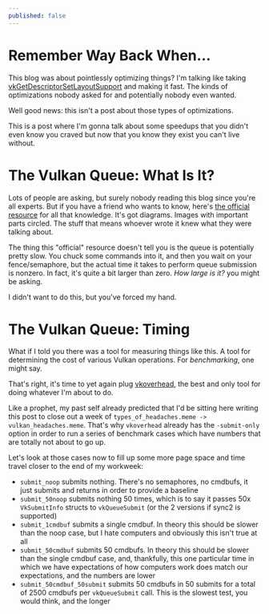 ```yaml
---
published: false
---
```

# Remember Way Back When...

This blog was about pointlessly optimizing things? I'm talking like taking [vkGetDescriptorSetLayoutSupport](https://registry.khronos.org/vulkan/specs/1.3-extensions/man/html/vkGetDescriptorSetLayoutSupport.html) and making it fast. The kinds of optimizations nobody asked for and potentially nobody even wanted.

Well good news: this isn't a post about those types of optimizations.

This is a post where I'm gonna talk about some speedups that you didn't even know you craved but now that you know they exist you can't live without.

# The Vulkan Queue: What Is It?
Lots of people are asking, but surely nobody reading this blog since you're all experts. But if you have a friend who wants to know, here's [the official resource](https://registry.khronos.org/vulkan/site/guide/latest/queues.html) for all that knowledge. It's got diagrams. Images with important parts circled. The stuff that means whoever wrote it knew what they were talking about.

The thing this "official" resource doesn't tell you is the queue is potentially pretty slow. You chuck some commands into it, and then you wait on your fence/semaphore, but the actual time it takes to perform queue submission is nonzero. In fact, it's quite a bit larger than zero. *How large is it?* you might be asking.

I didn't want to do this, but you've forced my hand.

# The Vulkan Queue: Timing

What if I told you there was a tool for measuring things like this. A tool for determining the cost of various Vulkan operations. For *benchmarking*, one might say.

That's right, it's time to yet again plug [vkoverhead](https://github.com/zmike/vkoverhead), the best and only tool for doing whatever I'm about to do.

Like a prophet, my past self already predicted that I'd be sitting here writing this post to close out a week of `types_of_headaches.meme -> vulkan_headaches.meme`. That's why `vkoverhead` already has the `-submit-only` option in order to run a series of benchmark cases which have numbers that are totally not about to go up.

Let's look at those cases now to fill up some more page space and time travel closer to the end of my workweek:
* `submit_noop` submits nothing. There's no semaphores, no cmdbufs, it just submits and returns in order to provide a baseline
* `submit_50noop` submits nothing 50 times, which is to say it passes 50x `VkSubmitInfo` structs to `vkQueueSubmit` (or the 2 versions if sync2 is supported)
* `submit_1cmdbuf` submits a single cmdbuf. In theory this should be slower than the noop case, but I hate computers and obviously this isn't true at all
* `submit_50cmdbuf` submits 50 cmdbufs. In theory this should be slower than the single cmdbuf case, and, thankfully, this one particular time in which we have expectations of how computers work does match our expectations, and the numbers are lower
* `submit_50cmdbuf_50submit` submits 50 cmdbufs in 50 submits for a total of 2500 cmdbufs per `vkQueueSubmit` call. This is the slowest test, you would think, and the longer 